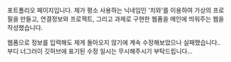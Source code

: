 포트폴리오 페이지입니다. 제가 평소 사용하는 닉네임인 '치와'를 이용하여 가상의 프로필을 만들고, 연결정보와 프로젝트, 그리고 과제로 구현한 웹폼을 메인에 띄워주는 웹을 작성했습니다. 

웹폼으로 정보를 입력해도 제게 돌아오지 않기에 계속 수정해보았으나 실패했습니다.. 부디 너그러이 깃허브에 표기된 수정 일시는 무시해주시기 부탁드립니다...
